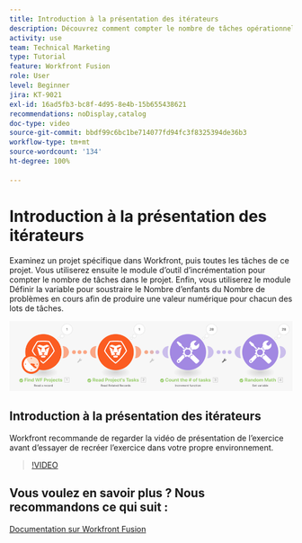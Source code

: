 ```yaml
---
title: Introduction à la présentation des itérateurs
description: Découvrez comment compter le nombre de tâches opérationnelles dans un projet, puis calculer une valeur pour chacun des lots de tâches, le tout dans [!DNL Adobe Workfront Fusion].
activity: use
team: Technical Marketing
type: Tutorial
feature: Workfront Fusion
role: User
level: Beginner
jira: KT-9021
exl-id: 16ad5fb3-bc8f-4d95-8e4b-15b655438621
recommendations: noDisplay,catalog
doc-type: video
source-git-commit: bbdf99c6bc1be714077fd94fc3f8325394de36b3
workflow-type: tm+mt
source-wordcount: '134'
ht-degree: 100%

---
```


# Introduction à la présentation des itérateurs

Examinez un projet spécifique dans Workfront, puis toutes les tâches de ce projet. Vous utiliserez ensuite le module d’outil d’incrémentation pour compter le nombre de tâches dans le projet. Enfin, vous utiliserez le module Définir la variable pour soustraire le Nombre d’enfants du Nombre de problèmes en cours afin de produire une valeur numérique pour chacun des lots de tâches.

![Image du scénario Fusion](assets/iteration-and-aggregation-1.png)

## Introduction à la présentation des itérateurs

Workfront recommande de regarder la vidéo de présentation de l’exercice avant d’essayer de recréer l’exercice dans votre propre environnement.

>[!VIDEO](https://video.tv.adobe.com/v/335278/?quality=12&learn=on&enablevpops=1)



## Vous voulez en savoir plus ? Nous recommandons ce qui suit :

[Documentation sur Workfront Fusion](https://experienceleague.adobe.com/fr/docs/workfront-fusion/using/get-started-with-fusion/understand-workfront-fusion/workfront-fusion-overview)
